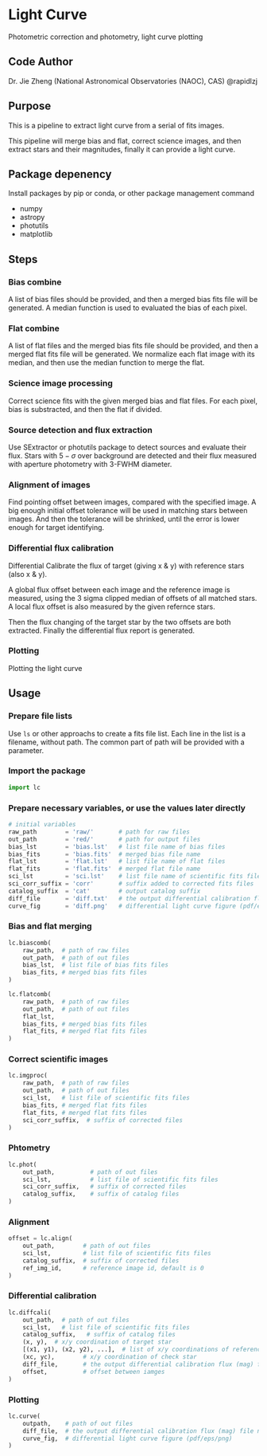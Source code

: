 # Light Curve
Photometric correction and photometry, light curve plotting

## Code Author
Dr. Jie Zheng (National Astronomical Observatories (NAOC), CAS) @rapidlzj

## Purpose

This is a pipeline to extract light curve from a serial of fits images.

This pipeline will merge bias and flat, correct science images,
and then extract stars and their magnitudes,
finally it can provide a light curve.

## Package depenency

Install packages by pip or conda, or other package management command

+ numpy
+ astropy
+ photutils
+ matplotlib

## Steps

### Bias combine

A list of bias files should be provided, and then a merged bias fits file will be generated.
A median function is used to evaluated the bias of each pixel.

### Flat combine

A list of flat files and the merged bias fits file should be provided, and then a merged flat fits file will be generated.
We normalize each flat image with its median, and then use the median function to merge the flat.

### Science image processing

Correct science fits with the given merged bias and flat files.
For each pixel, bias is substracted, and then the flat if divided.

### Source detection and flux extraction

Use SExtractor or photutils package to detect sources and evaluate their flux.
Stars with $5-\sigma$ over background are detected and their flux measured with aperture photometry with 3-FWHM diameter.

### Alignment of images

Find pointing offset between images, compared with the specified image.
A big enough initial offset tolerance will be used in matching stars between images.
And then the tolerance will be shrinked, until the error is lower enough for target identifying.

### Differential flux calibration

Differential Calibrate the flux of target (giving x & y) with reference stars (also x & y).

A global flux offset between each image and the reference image is measured, 
using the 3 sigma clipped median of offsets of all matched stars.
A local flux offset is also measured by the given refernce stars.

Then the flux changing of the target star by the two offsets are both extracted.
Finally the differential flux report is generated.

### Plotting

Plotting the light curve

## Usage

### Prepare file lists

Use `ls` or other approachs to create a fits file list.
Each line in the list is a filename, without path.
The common part of path will be provided with a parameter.

### Import the package

```python
import lc
```

### Prepare necessary variables, or use the values later directly

```python
# initial variables
raw_path        = 'raw/'       # path for raw files
out_path        = 'red/'       # path for output files
bias_lst        = 'bias.lst'   # list file name of bias files
bias_fits       = 'bias.fits'  # merged bias file name
flat_lst        = 'flat.lst'   # list file name of flat files
flat_fits       = 'flat.fits'  # merged flat file name
sci_lst         = 'sci.lst'    # list file name of scientific fits files
sci_corr_suffix = 'corr'       # suffix added to corrected fits files
catalog_suffix  = 'cat'        # output catalog suffix
diff_file       = 'diff.txt'   # the output differential calibration flux (mag) file name
curve_fig       = 'diff.png'   # differential light curve figure (pdf/eps/png)
```

### Bias and flat merging

```python
lc.biascomb(
    raw_path,  # path of raw files
    out_path,  # path of out files
    bias_lst,  # list file of bias fits files
    bias_fits, # merged bias fits files
)
```

```python
lc.flatcomb(
    raw_path,  # path of raw files
    out_path,  # path of out files
    flat_lst, 
    bias_fits, # merged bias fits files
    flat_fits, # merged flat fits files
)
```

### Correct scientific images

```python
lc.imgproc(
    raw_path,  # path of raw files
    out_path,  # path of out files
    sci_lst,   # list file of scientific fits files
    bias_fits, # merged flat fits files
    flat_fits, # merged flat fits files
    sci_corr_suffix,  # suffix of corrected files
)
```

### Phtometry

```python
lc.phot(
    out_path,          # path of out files
    sci_lst,           # list file of scientific fits files
    sci_corr_suffix,   # suffix of corrected files
    catalog_suffix,    # suffix of catalog files
)
```

### Alignment

```python
offset = lc.align(
    out_path,        # path of out files
    sci_lst,         # list file of scientific fits files
    catalog_suffix,  # suffix of corrected files
    ref_img_id,      # reference image id, default is 0
)
```

### Differential calibration

```python
lc.diffcali(
    out_path,  # path of out files
    sci_lst,   # list file of scientific fits files
    catalog_suffix,   # suffix of catalog files
    (x, y),  # x/y coordination of target star
    [(x1, y1), (x2, y2), ...],  # list of x/y coordinations of reference stars
    (xc, yc),        # x/y coordination of check star
    diff_file,       # the output differential calibration flux (mag) file name 
    offset,          # offset between iamges
)
```

### Plotting

```python
lc.curve(
    outpath,    # path of out files
    diff_file,  # the output differential calibration flux (mag) file name
    curve_fig,  # differential light curve figure (pdf/eps/png)
)
```
